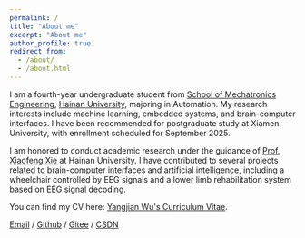 ```yaml
---
permalink: /
title: "About me"
excerpt: "About me"
author_profile: true
redirect_from: 
  - /about/
  - /about.html
---
```


I am a fourth-year undergraduate student from [School of Mechatronics Engineering](https://smee.hainanu.edu.cn/), [Hainan University](https://www.hainanu.edu.cn/), majoring in Automation. My research interests include machine learning, embedded systems, and brain-computer interfaces. I have been recommended for postgraduate study at Xiamen University, with enrollment scheduled for September 2025.

I am honored to conduct academic research under the guidance of [Prof. Xiaofeng Xie](https://smee.hainanu.edu.cn/info/1025/1251.htm) at Hainan University. I have contributed to several projects related to brain-computer interfaces and artificial intelligence, including a wheelchair controlled by EEG signals and a lower limb rehabilitation system based on EEG signal decoding.

You can find my CV here: [Yangjian Wu's Curriculum Vitae](../assets/Curriculum_Vitae.pdf).

[Email](mailto:yangjian.wu@163.com) / [Github](https://github.com/Jett-Wu) / [Gitee](https://gitee.com/jettwu) / [CSDN](https://blog.csdn.net/m0_69520131?spm=1010.2135.3001.5343)
